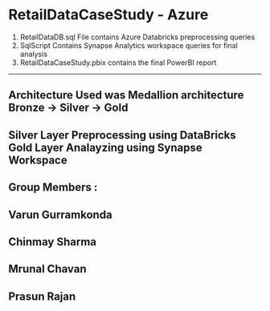 # RetailDataCaseStudy - Azure

1. RetailDataDB.sql File contains Azure Databricks preprocessing queries
2. SqlScript Contains Synapse Analytics workspace queries for final analysis
3. RetailDataCaseStudy.pbix contains the final PowerBI report
----------------
Architecture Used was Medallion architecture
Bronze -> Silver -> Gold
---------------
Silver Layer Preprocessing using DataBricks
Gold Layer Analayzing using Synapse Workspace
---------------
Group Members :
-
Varun Gurramkonda​
-
Chinmay Sharma​
-
Mrunal Chavan​
-
Prasun Rajan​
-

